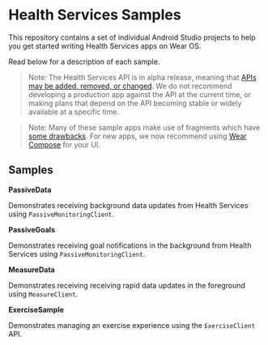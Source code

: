 Health Services Samples
======================

This repository contains a set of individual Android Studio projects to help you
get started writing Health Services apps on Wear OS.

Read below for a description of each sample.

> Note: The Health Services API is in alpha release, meaning that [APIs may be added, removed, or changed](https://developer.android.com/jetpack/androidx/versions). We do not recommend developing a production app against the API at the current time, or making plans that depend on the API becoming stable or widely available at a specific time.

> Note: Many of these sample apps make use of fragments which have [some drawbacks](https://developer.android.com/training/wearables/views/navigation#implement-nav). For new apps, we now recommend using [Wear Compose](https://developer.android.com/training/wearables/compose) for your UI.

Samples
-------

**PassiveData**

Demonstrates receiving background data updates from Health Services using
`PassiveMonitoringClient`.

**PassiveGoals**

Demonstrates receiving goal notifications in the background from Health
Services using `PassiveMonitoringClient`.

**MeasureData**

Demonstrates receiving receiving rapid data updates in the foreground using
`MeasureClient`.

**ExerciseSample**

Demonstrates managing an exercise experience using the `ExerciseClient` API.
